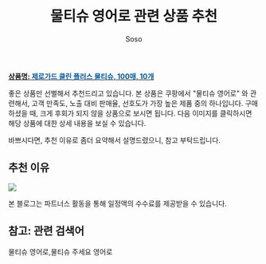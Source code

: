 ﻿---
layout: post
title:  "물티슈 영어로 관련 상품 추천"
author: Soso
categories: [ 출산 / 육아]
tags: [물티슈 영어로,물티슈 주세요 영어로]
image: https://ads-partners.coupang.com/image1/MX9lkoBzoItq-kY8MWu6Mam-k4GW6ShIn0SaLtCggqEVr59RTeJo94Cve8tfWgkvlrTM4FYt9ytBQldmwLu2sxsHIzFcFZWNiHyNcLhha507AXJNo44JZyQ0Tk1npEGfP76-wL07WNRo7GALBWwMUn9R8jTEsSjT6plQuFAmmtGu22Edm084UCbJpSRLxvf9QVrSvMisjgkhHRol9tbIGr5mGFjOiISWLP5AmClPjvltd9uceHAHDokapnLuTTRAIie87avFsJmFTvkZmRg_4QCo_ELuwBBMKtefDVKHdcFAi8viaH6B7tUA 
description: "쿠팡에서 물티슈 영어로 관련 상품으로 가장 고객 선호도가 높은 제품 중 하나입니다."
---

<a href="https://link.coupang.com/re/AFFSDP?lptag=AF5673682&pageKey=7545084846&itemId=19843560485&vendorItemId=88114062570&traceid=V0-153-251a1976d6540da3&clickBeacon=1mssTI9OaiA95H4c1kPyMnlDl7SJsZ2-6J2Kb-zNmTt3kPtNPYQlfWc8kQr6QYBTOQCHB11tHg67vubLCGY1lLFPLK7jnfZa33aNI2mxI6LqY0qnIs-_m8DVld1T389ePXZ8ctPjH4cnBERvluZwoj5W31kPX1-x-svk5QHvUhZtMdd6fQOBQpdfnFNBvsMn0qonrLRQK3NqzPTXeyKFznsdz_dnQHWviwM6TInwiz0akCcVyKMflLyLU2Js9kw6DKS1Kgf_D1xkLixLynYG3ZV1F08-p8Orq7hX8B9PaGo7ncxO9RH2NJX0_pFmZsCCRBSluxynAefzzQakFTqAfMY_Hkz8LAQ8Vpv86ofopO3xMU1hfOaDvFlXTzE2N1uirWPuLeEEw04MU7-AdCQriqDMHkQwyfZ7pQxuJYjcRt9jygH5DsUJJaMIKh_hRSh5s80OBOaG8lBR74m0x4Rr47PG5P3nbWDRrRuqlSjfjstPbytlZ_Tde8XiU57HvosmzbAqVk7GOu4gNmucEctBkceOXkf3-y19h4Jv7G8Gtw_slKsX96vdpdKkeW_zOyEI7gjejZEYtvo6q-3qm83pMThBopTTxQfG4tDcbwYrRKg7LzkWhwp2TmkFYrh5oQxKi6a8eSqmWe5m1qSAxnvORC5NXWfbWUuwgfp2UEiXtK-8uuzyo5Sz96ijRbR72v1TmeI5Ve8IHwMwCl_ugpVZ8YzpUV6RJIJoUMeBVnXFqnn_KwqqqWvKGgsri2Hq5xIx_1DIS49esOYwpSq7MfXnoxqrh8xDEr0-LAR6kDsKqU1DfF5XZLkkZTCf_Il-2nriXv76k-mLBRAmCgHxjbW8iMKD9kOuqe-A9SarEbkJzWKE4O9dWX0RbBsG1nwAupulBveUlkMZCdMTiT17OCGos5iFhg%3D%3D&requestid=20240201104816415066863557&token=31850C%7CMIXED"><b>상품명: <font color='#01579B'>제로가드 클린 플러스 물티슈, 100매, 10개</font></b></a>

좋은 상품만 선별해서 추천드리고 있습니다.
본 상품은 쿠팡에서 "물티슈 영어로" 와 관련해서, 고객 만족도, 노출 대비 판매율, 선호도가 가장 높은 제품 중의 하나입니다.
구매하셨을 때, 크게 후회가 되지 않을 상품으로 보시면 됩니다. 
다음 이미지를 클릭하시면 해당 상품에 대한 상세 내용을 보실 수 있습니다.

바쁘시다면, 추천 이유로 좀더 요약해서 설명드렸으니, 참고 부탁드립니다.

## 추천 이유 

<a href="https://link.coupang.com/re/AFFSDP?lptag=AF5673682&pageKey=7545084846&itemId=19843560485&vendorItemId=88114062570&traceid=V0-153-251a1976d6540da3&clickBeacon=1mssTI9OaiA95H4c1kPyMnlDl7SJsZ2-6J2Kb-zNmTt3kPtNPYQlfWc8kQr6QYBTOQCHB11tHg67vubLCGY1lLFPLK7jnfZa33aNI2mxI6LqY0qnIs-_m8DVld1T389ePXZ8ctPjH4cnBERvluZwoj5W31kPX1-x-svk5QHvUhZtMdd6fQOBQpdfnFNBvsMn0qonrLRQK3NqzPTXeyKFznsdz_dnQHWviwM6TInwiz0akCcVyKMflLyLU2Js9kw6DKS1Kgf_D1xkLixLynYG3ZV1F08-p8Orq7hX8B9PaGo7ncxO9RH2NJX0_pFmZsCCRBSluxynAefzzQakFTqAfMY_Hkz8LAQ8Vpv86ofopO3xMU1hfOaDvFlXTzE2N1uirWPuLeEEw04MU7-AdCQriqDMHkQwyfZ7pQxuJYjcRt9jygH5DsUJJaMIKh_hRSh5s80OBOaG8lBR74m0x4Rr47PG5P3nbWDRrRuqlSjfjstPbytlZ_Tde8XiU57HvosmzbAqVk7GOu4gNmucEctBkceOXkf3-y19h4Jv7G8Gtw_slKsX96vdpdKkeW_zOyEI7gjejZEYtvo6q-3qm83pMThBopTTxQfG4tDcbwYrRKg7LzkWhwp2TmkFYrh5oQxKi6a8eSqmWe5m1qSAxnvORC5NXWfbWUuwgfp2UEiXtK-8uuzyo5Sz96ijRbR72v1TmeI5Ve8IHwMwCl_ugpVZ8YzpUV6RJIJoUMeBVnXFqnn_KwqqqWvKGgsri2Hq5xIx_1DIS49esOYwpSq7MfXnoxqrh8xDEr0-LAR6kDsKqU1DfF5XZLkkZTCf_Il-2nriXv76k-mLBRAmCgHxjbW8iMKD9kOuqe-A9SarEbkJzWKE4O9dWX0RbBsG1nwAupulBveUlkMZCdMTiT17OCGos5iFhg%3D%3D&requestid=20240201104816415066863557&token=31850C%7CMIXED"><img src="https://thumbnail8.coupangcdn.com/thumbnails/remote/q89/image/vendor_inventory/1bf1/f2e676a4ac5d0a6c888b0d3ca5741addc36c0f638fb5480fa3a3512ea6f4.jpg"></a> 

본 블로그는 파트너스 활동을 통해 일정액의 수수료를 제공받을 수 있습니다.

## 참고: 관련 검색어    
물티슈 영어로,물티슈 주세요 영어로